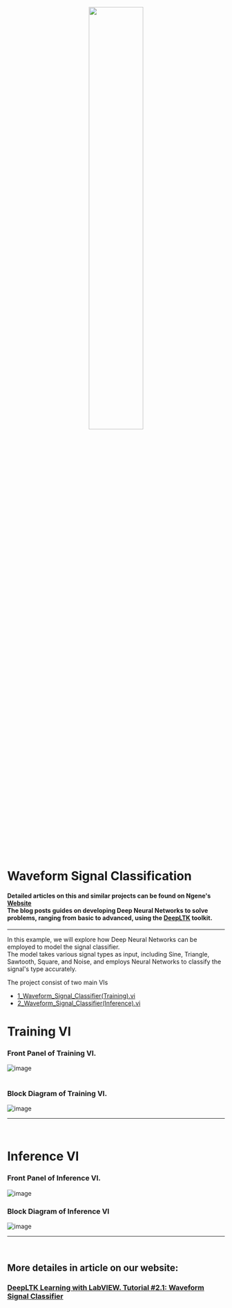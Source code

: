 <p align="center">
  <img src="https://github.com/user-attachments/assets/e469d783-64bd-4958-b4dc-79c280faea1f" width="50%" />
</p>

# Waveform Signal Classification


#### Detailed articles on this and similar projects can be found on Ngene's [Website](https://www.ngene.co/blog) <br/> The blog posts guides on developing Deep Neural Networks to solve problems, ranging from basic to advanced, using the [DeepLTK](https://www.ngene.co/deep-learning-toolkit-for-labview) toolkit.
----

In this example, we will explore how Deep Neural Networks can be employed to model the signal classifier.
<br/>
The model takes various signal types as input, including Sine, Triangle, Sawtooth, Square, and Noise, and employs Neural Networks to classify the signal's type accurately.
<br/>

The project consist of two main VIs
- [1_Waveform_Signal_Classifier(Training).vi](#training-vi)
- [2_Waveform_Signal_Classifier(Inference).vi](#inference-vi)

# Training VI

### Front Panel of Training VI. <br/>

![image](https://github.com/ngenehub/deepltk_examples/assets/131282716/f35ec8ab-e94d-4e62-8778-6f39a485564e) <br/> <br/>

### Block Diagram of Training VI. <br/>

![image](https://github.com/ngenehub/deepltk_examples/assets/131282716/c5795bea-0b6e-49a0-85f9-13e24deeb024)

----

<br/>

# Inference VI

### Front Panel of Inference VI. <br/>

![image](https://github.com/ngenehub/deepltk_examples/assets/131282716/7c7c4224-7d52-4ca3-82e0-27626db95d2f)


### Block Diagram of Inference VI <br/>

![image](https://github.com/ngenehub/deepltk_examples/assets/131282716/0ed0e49f-f94b-4879-992b-7d2d20a457e5)

----

<br/>

## More detailes in article on our website:

### [DeepLTK Learning with LabVIEW. Tutorial #2.1: Waveform Signal Classifier](https://www.ngene.co/post/deep-learning-with-labview-tutorial-2-1-waveform-signal-classifier)




